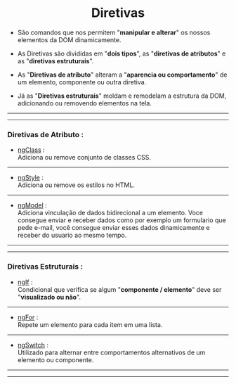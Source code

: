 <h1 align="center">Diretivas</h1>

  - São comandos que nos permitem "**manipular e alterar**" os nossos elementos da DOM dinamicamente.

  - As Diretivas são divididas em "**dois tipos**", as "**diretivas de atributos**" e as "**diretivas estruturais**".

  - As "**Diretivas de atributo**" alteram a "**aparencia ou comportamento**" de um elemento, componente ou outra diretiva.

  - Já as "**Diretivas estruturais**" moldam e remodelam a estrutura da DOM, adicionando ou removendo elementos na tela.

  ___
  ___
  <h3>Diretivas de Atributo :</h3>

  - [ngClass]() : <br>
  Adiciona ou remove conjunto de classes CSS.
  
  ___
  - [ngStyle]() : <br>
  Adiciona ou remove os estilos no HTML.

  ___
  - [ngModel]() : <br>
  Adiciona vinculação de dados bidirecional a um elemento.
  Voce consegue enviar e receber dados como por exemplo um formulario que pede e-mail, você consegue enviar esses dados dinamicamente e receber do usuario ao mesmo tempo.

  ___
  ___
  <h3>Diretivas Estruturais :</h3>

  - [ngIf]() : <br>
  Condicional que verifica se algum "**componente / elemento**" deve ser "**visualizado ou não**".

  ___
  - [ngFor]() : <br>
  Repete um elemento para cada item em uma lista.

  ___
  - [ngSwitch]() : <br>
  Utilizado para alternar entre comportamentos alternativos de um elemento ou componente.

___
___